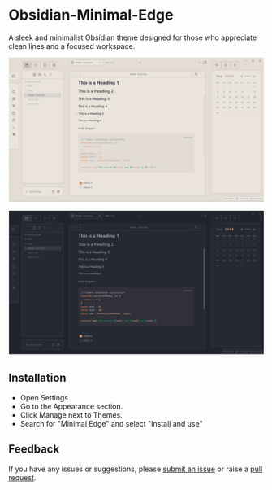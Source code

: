 # Obsidian-Minimal-Edge

A sleek and minimalist Obsidian theme designed for those who appreciate clean lines and a focused workspace.



![preview_img_1](./Image/image1.png)


![preview_img_2](./Image/image2.png)






## Installation 


- Open Settings 
- Go to the Appearance section.
- Click Manage next to Themes.
- Search for "Minimal Edge" and select "Install and use"



## Feedback

If you have any issues or suggestions, please  [submit an issue](https://github.com/Elhary/Obsidian-Minimal-Edge/issues) or raise a  [pull request](https://github.com/Elhary/Obsidian-Minimal-Edge/pulls).


